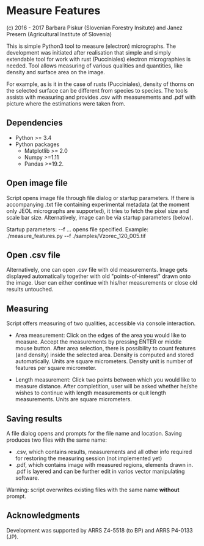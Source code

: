 # Measure Features

(c) 2016 - 2017 Barbara Piskur (Slovenian Forestry Insitute) and 
Janez Presern (Agricultural Institute of Slovenia)

This is simple Python3 tool to measure (electron) micrographs. The 
development was initiated after realisation that simple and simply 
extendable tool for work with rust (Pucciniales) electron micrographies 
is needed. Tool allows measuring of various qualities and quantities, 
like density and surface area on the image. 
 
For example, as is it in the case of rusts (Pucciniales), density of 
thorns on the selected surface can be different from species to species. 
The tools assists with measuring and provides .csv with measurements and
.pdf with picture where the estimations were taken from.

Dependencies
------------
* Python >= 3.4 
* Python packages
    * Matplotlib >= 2.0
    * Numpy >=1.11
    * Pandas >=19.2.

Open image file
---------------
Script opens image file through file dialog or startup
parameters. If there is accompanying .txt file containing 
experimental metadata (at the moment only JEOL micrographs are 
supported), it tries to fetch the pixel size and scale bar 
size. Alternatively, image can be via startup parameters (below).

Startup parameters:
--f ... opens file specified. Example:
./measure_features.py --f ./samples/Vzorec_120_005.tif

Open .csv file
--------------
Alternatively, one can open .csv file with old measurements. Image gets
displayed automatically together with old "points-of-interest" drawn onto
the image. User can either continue with his/her measurements or close 
old results untouched.

Measuring
---------
Script offers measuring of two qualities, accessible via console interaction.

* Area measurement: Click on the edges of the area you would like to 
measure. Accept the measurements by pressing ENTER or middle mouse button.
After area selection, there is possibility to count features (and density)
inside the selected area. Density is computed and stored automatically. 
Units are square micrometers. Density unit is number of features per square
micrometer.

* Length measurement: Click two points between which you would like to 
measure distance. After completition, user will be asked whether he/she wishes
to continue with length measurements or quit length measurements. Units are
square micrometers.

Saving results
--------------
A file dialog opens and prompts for the file name and location. 
Saving produces two files with the same name:
* .csv, which contains results, measurements and all other info
required for restoring the measuring session (not implemented yet)
* .pdf, which contains image with measured regions, elements drawn
in. .pdf is layered and can be further edit in varios vector 
manipulating software.

Warning: script overwrites existing files with the same name **without**
prompt.

Acknowledgments 
---------------
Development was supported by ARRS Z4-5518 
(to BP) and ARRS P4-0133 (JP).
